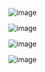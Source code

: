 ![image](https://github.com/jinuk0211/ai_paper_review/assets/150532431/bdf5ba6c-63a9-491d-b196-0041358a199f)

![image](https://github.com/jinuk0211/ai_paper_review/assets/150532431/c75e7761-0aba-4acf-a28e-261c71f254c1)

![image](https://github.com/jinuk0211/ai_paper_review/assets/150532431/787efd6b-96b4-4561-a4ff-b9c2df7ef6ec)

![image](https://github.com/jinuk0211/ai_paper_review/assets/150532431/c41e59da-312c-4018-aef5-cd16d6d319f1)


